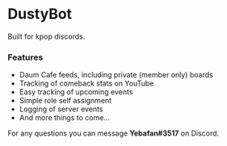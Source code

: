 # DustyBot

Built for kpop discords. 

### Features
- Daum Cafe feeds, including private (member only) boards
- Tracking of comeback stats on YouTube
- Easy tracking of upcoming events
- Simple role self assignment
- Logging of server events
- And more things to come...

For any questions you can message **Yebafan#3517** on Discord.
